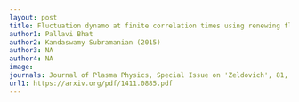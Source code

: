 ```yaml
---
layout: post
title: Fluctuation dynamo at finite correlation times using renewing flows
author1: Pallavi Bhat 
author2: Kandaswamy Subramanian (2015)
author3: NA
author4: NA
image: 
journals: Journal of Plasma Physics, Special Issue on 'Zeldovich', 81, 05, 10 (arXiv:1411.0885)
url1: https://arxiv.org/pdf/1411.0885.pdf
---
```


